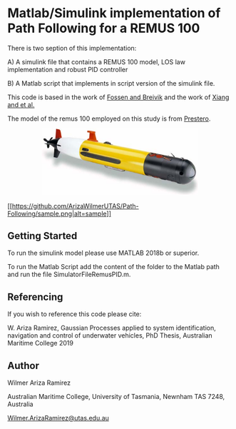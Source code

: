 # Matlab/Simulink implementation of Path Following for a REMUS 100

There is two seption of this implementation:

A) A simulink file that contains a REMUS 100 model, LOS law implementation and robust PID controller

B) A Matlab script that implements in script version of the simulink file.

This code is based in the work of [Fossen and Breivik](http://www.fossen.biz/home/papers/FossenBreivikSkjetneMCMC03.pdf)
and the work of [Xiang and et al.](https://www.sciencedirect.com/science/article/pii/S0305054816302374)

The model of the remus 100 employed on this study is from [Prestero](https://core.ac.uk/download/pdf/4429735.pdf).

<p align="center">
  <img src="remus100.jpg" width="350" title="hover text">
</p>

[[https://github.com/ArizaWilmerUTAS/Path-Following/sample.png|alt=sample]]

## Getting Started

To run the simulink model please use MATLAB 2018b or superior.

To run the Matlab Script add the content of the folder to the Matlab path and run the file SimulatorFileRemusPID.m.



## Referencing

If you wish to reference this code please cite:

W. Ariza Ramirez, Gaussian Processes applied to system identification, navigation and control of underwater vehicles, PhD Thesis, Australian Maritime College 2019

## Author


Wilmer Ariza Ramirez

Australian Maritime College, 
University of Tasmania, Newnham TAS 7248, Australia

Wilmer.ArizaRamirez@utas.edu.au 
